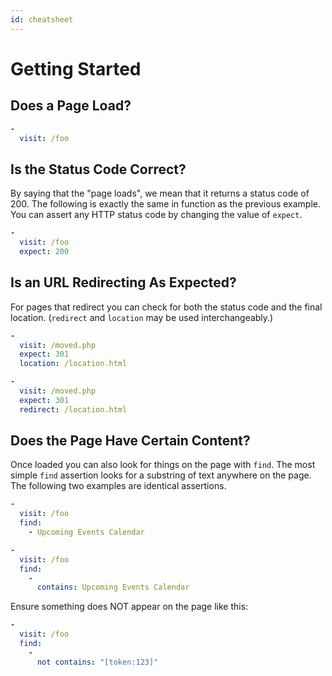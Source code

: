 ```yaml
---
id: cheatsheet
---
```


# Getting Started

## Does a Page Load?

```yaml
-
  visit: /foo
```

## Is the Status Code Correct?

By saying that the "page loads", we mean that it returns a status code of 200. The following is exactly the same in function as the previous example. You can assert any HTTP status code by changing the value of `expect`.

```yaml
-
  visit: /foo
  expect: 200
```

## Is an URL Redirecting As Expected?

For pages that redirect you can check for both the status code and the final location.  (`redirect` and `location` may be used interchangeably.)

```yaml
-
  visit: /moved.php
  expect: 301
  location: /location.html

-
  visit: /moved.php
  expect: 301
  redirect: /location.html
```

## Does the Page Have Certain Content?

Once loaded you can also look for things on the page with `find`. The most simple `find` assertion looks for a substring of text anywhere on the page. The following two examples are identical assertions.

```yaml
-
  visit: /foo
  find:
    - Upcoming Events Calendar
```

```yaml
-
  visit: /foo
  find:
    -
      contains: Upcoming Events Calendar
```

Ensure something does NOT appear on the page like this:

```yaml
-
  visit: /foo
  find:
    -
      not contains: "[token:123]"
```
